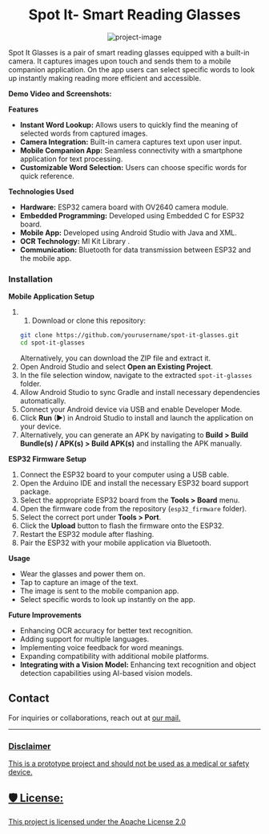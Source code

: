 <h1 align="center" id="title">Spot It- Smart Reading Glasses</h1>

<p align="center"><img src="https://socialify.git.ci/akshaykumar059004/Spot-It-Smart-Reading-Glasses/image?font=KoHo&amp;language=1&amp;name=1&amp;owner=1&amp;pattern=Circuit+Board&amp;stargazers=1&amp;theme=Dark" alt="project-image"></p>

<p id="description">Spot It Glasses is a pair of smart reading glasses equipped with a built-in camera. It captures images upon touch and sends them to a mobile companion application. On the app users can select specific words to look up instantly making reading more efficient and accessible.</p>

**Demo Video and Screenshots:**


**Features**

- **Instant Word Lookup:** Allows users to quickly find the meaning of selected words from captured images.
- **Camera Integration:** Built-in camera captures text upon user input.
- **Mobile Companion App:** Seamless connectivity with a smartphone application for text processing.
- **Customizable Word Selection:** Users can choose specific words for quick reference.

**Technologies Used**

- **Hardware:** ESP32 camera board with OV2640 camera module.
- **Embedded Programming:** Developed using Embedded C for ESP32 board.
- **Mobile App:** Developed using Android Studio with Java and XML.
- **OCR Technology:** Ml Kit Library .
- **Communication:** Bluetooth for data transmission between ESP32 and the mobile app.

### Installation

**Mobile Application Setup**

1.
   1. Download or clone this repository:
   ```bash
   git clone https://github.com/yourusername/spot-it-glasses.git
   cd spot-it-glasses
   ```
   Alternatively, you can download the ZIP file and extract it.
2. Open Android Studio and select **Open an Existing Project**.
3. In the file selection window, navigate to the extracted `spot-it-glasses` folder.
4. Allow Android Studio to sync Gradle and install necessary dependencies automatically.
5. Connect your Android device via USB and enable Developer Mode.
6. Click **Run** (▶) in Android Studio to install and launch the application on your device.
7. Alternatively, you can generate an APK by navigating to **Build > Build Bundle(s) / APK(s) > Build APK(s)** and installing the APK manually.

**ESP32 Firmware Setup**

1. Connect the ESP32 board to your computer using a USB cable.
2. Open the Arduino IDE and install the necessary ESP32 board support package.
3. Select the appropriate ESP32 board from the **Tools > Board** menu.
4. Open the firmware code from the repository (`esp32_firmware` folder).
5. Select the correct port under **Tools > Port**.
6. Click the **Upload** button to flash the firmware onto the ESP32.
7. Restart the ESP32 module after flashing.
8. Pair the ESP32 with your mobile application via Bluetooth.

**Usage**

- Wear the glasses and power them on.
- Tap to capture an image of the text.
- The image is sent to the mobile companion app.
- Select specific words to look up instantly on the app.

**Future Improvements**

- Enhancing OCR accuracy for better text recognition.
- Adding support for multiple languages.
- Implementing voice feedback for word meanings.
- Expanding compatibility with additional mobile platforms.
- **Integrating with a Vision Model:** Enhancing text recognition and object detection capabilities using AI-based vision models.

## Contact

For inquiries or collaborations, reach out at <a href="mailto:akshaykumar059004@gmail.com"> our mail.

---

### Disclaimer

This is a prototype project and should not be used as a medical or safety device.


  
  

<h2>🛡️ License:</h2>

This project is licensed under the Apache License 2.0
